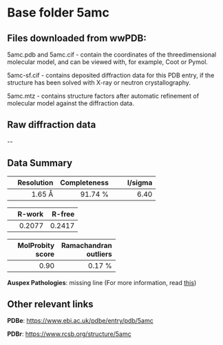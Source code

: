 # Base folder 5amc

## Files downloaded from wwPDB:

5amc.pdb and 5amc.cif - contain the coordinates of the threedimensional molecular model, and can be viewed with, for example, Coot or Pymol.

5amc-sf.cif - contains deposited diffraction data for this PDB entry, if the structure has been solved with X-ray or neutron crystallography.

5amc.mtz - contains structure factors after automatic refinement of molecular model against the diffraction data.

## Raw diffraction data

--<br> 

## Data Summary
|   | Resolution | Completeness| I/sigma |
|---|-------------:|----------------:|--------------:|
|   |1.65 Å|91.74 %|<img width=50/>6.40 |

|   | **R-work**| **R-free**   
|---|-------------:|----------------:|           
||  0.2077|  0.2417|

|   |**MolProbity<br>score**| **Ramachandran<br>outliers** 
|---|-------------:|----------------:|
||  0.90|  0.17 %|

**Auspex Pathologies**: missing line (For more information, read [this](https://github.com/thorn-lab/coronavirus_structural_task_force/blob/master/pdb/human_interaction_partners/ACE2/5amc/validation/auspex/5amc_auspex_comments.txt))

 



## Other relevant links 
**PDBe**:  https://www.ebi.ac.uk/pdbe/entry/pdb/5amc
 
**PDBr**: https://www.rcsb.org/structure/5amc 

